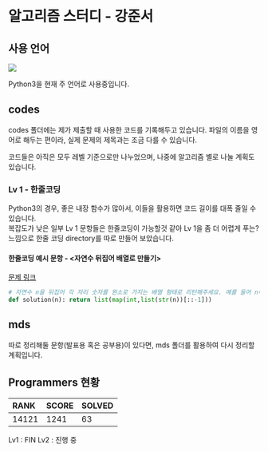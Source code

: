 # 알고리즘 스터디 - 강준서



## 사용 언어

<a href=# ><img src="https://img.shields.io/badge/Python-3776AB?style=flat-square&logo=Python&logoColor=white"/></a>

Python3을 현재 주 언어로 사용중입니다. 

## codes

codes 폴더에는 제가 제출할 때 사용한 코드를 기록해두고 있습니다. 파일의 이름을 영어로 해두는 편이라, 실제 문제의 제목과는 조금 다를 수 있습니다.

코드들은 아직은 모두 레벨 기준으로만 나누었으며, 나중에 알고리즘 별로 나눌 계획도 있습니다.


### Lv 1 - 한줄코딩

Python3의 경우, 좋은 내장 함수가 많아서, 이들을 활용하면 코드 길이를 대폭 줄일 수 있습니다.  
복잡도가 낮은 일부 Lv 1 문항들은 한줄코딩이 가능할것 같아 Lv 1을 좀 더 어렵게 푸는? 느낌으로 한줄 코딩 directory를 따로 만들어 보았습니다.

#### 한줄코딩 예시 문항 - <자연수 뒤집어 배열로 만들기>
[문제 링크](https://programmers.co.kr/learn/courses/30/lessons/12932) 
``` python
# 자연수 n을 뒤집어 각 자리 숫자를 원소로 가지는 배열 형태로 리턴해주세요. 예를 들어 n이 12345이면 [5,4,3,2,1]을 리턴합니다.
def solution(n): return list(map(int,list(str(n))[::-1]))
```

## mds

따로 정리해둘 문항(발표용 혹은 공부용)이 있다면, mds 폴더를 활용하여 다시 정리할 계획입니다.



## Programmers 현황

| RANK  | SCORE | SOLVED |
| :---- | ----- | ------ |
| 14121 | 1241  | 63     |

Lv1 : FIN 
Lv2 : 진행 중



